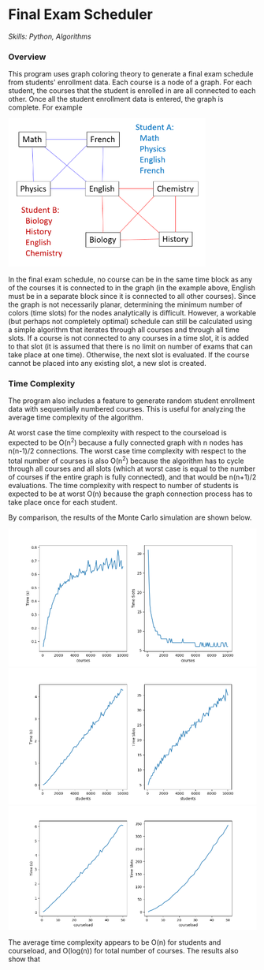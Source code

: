 # Final Exam Scheduler
*Skills: Python, Algorithms*

### Overview
This program uses graph coloring theory to generate a final exam schedule from students' enrollment data. Each course is a node of a graph. For each student, the courses that the student is enrolled in are all connected to each other. Once all the student enrollment data is entered, the graph is complete. For example

<img src="images/FinalExamFigure.png" width="400">

In the final exam schedule, no course can be in the same time block as any of the courses it is connected to in the graph (in the example above, English must be in a separate block since it is connected to all other courses). Since the graph is not necessarily planar, determining the minimum number of colors (time slots) for the nodes analytically is difficult. However, a workable (but perhaps not completely optimal) schedule can still be calculated using a simple algorithm that iterates through all courses and through all time slots. If a course is not connected to any courses in a time slot, it is added to that slot (it is assumed that there is no limit on number of exams that can take place at one time). Otherwise, the next slot is evaluated. If the course cannot be placed into any existing slot, a new slot is created.

### Time Complexity
The program also includes a feature to generate random student enrollment data with sequentially numbered courses. This is useful for analyzing the average time complexity of the algorithm. 

At worst case the time complexity with respect to the courseload is expected to be O(n<sup>2</sup>) because a fully connected graph with n nodes has n(n-1)/2 connections. The worst case time complexity with respect to the total number of courses is also O(n<sup>2</sup>) because the algorithm has to cycle through all courses and all slots (which at worst case is equal to the number of courses if the entire graph is fully connected), and that would be n(n+1)/2 evaluations. The time complexity with respect to number of students is expected to be at worst O(n) because the graph connection process has to take place once for each student.

By comparison, the results of the Monte Carlo simulation are shown below.

<img src="images/Exams1.png" width="700">
<img src="images/Exams2.png" width="700">
<img src="images/Exams3.png" width="700">

The average time complexity appears to be O(n) for students and courseload, and O(log(n)) for total number of courses.
The results also show that
